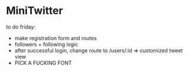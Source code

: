 # MiniTwitter

to do friday:
- make registration form and routes
- followers + following logic
- after successful login, change route to /users/:id => customized tweet view
- PICK A FUCKING FONT
